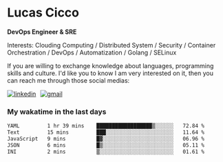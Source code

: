 # Lucas Cicco

**DevOps Engineer & SRE**

Interests: Clouding Computing / Distributed System / Security / Container Orchestration / DevOps / Automatization / Golang / SELinux

If you are willing to exchange knowledge about languages, programming skills and culture. I'd like you to know I am very interested on it, then you can reach me through those social medias:

<div style="display: flex; align-items: center; gap: 10px;">
  <a href="https://www.linkedin.com/in/lucas-vitor-de-cicco" target="_blank">
    <img
      src="https://img.shields.io/badge/-LinkedIn-%230077B5?style=for-the-badge&logo=linkedin&logoColor=white"
      alt="linkedin"
      target="_blank" 
    />
  </a>
  <a href="mailto:lucasvitorx1@gmail.com">
      <img
        src="https://img.shields.io/badge/-Gmail-%23333?style=for-the-badge&logo=gmail&logoColor=white"
        alt="gmail"
        target="_blank"
      />
  </a>
</div>

### My wakatime in the last days

<!--START_SECTION:waka-->

```txt
YAML         1 hr 39 mins    ██████████████████▒░░░░░░   72.84 %
Text         15 mins         ███░░░░░░░░░░░░░░░░░░░░░░   11.64 %
JavaScript   9 mins          █▓░░░░░░░░░░░░░░░░░░░░░░░   06.96 %
JSON         6 mins          █▒░░░░░░░░░░░░░░░░░░░░░░░   05.11 %
INI          2 mins          ▒░░░░░░░░░░░░░░░░░░░░░░░░   01.61 %
```

<!--END_SECTION:waka-->
